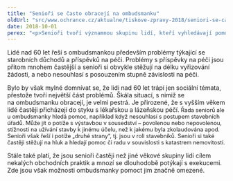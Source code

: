 ```yaml
---
title: "Senioři se často obracejí na ombudsmanku"
oldUrl: "src/www.ochrance.cz/aktualne/tiskove-zpravy-2018/seniori-se-casto-obraceji-na-ombudsmanku"
date: 2018-10-01
perex: "<p>Senioři tvoří významnou skupinu lidí, kteří vyhledávají pomoc ombudsmanky. Ročně jich více než 2000 podá podnět k šetření ve své záležitosti. Právům dalších několika tisíců seniorů, podmínkách, v nichž žijí a péči, které se jim  se pak ombudsmanka věnuje i v rámci provádění návštěv např. domovů pro seniory, léčeben pro dlouhodobě nemocné aj.</p>"
---
```


<!-- imported from the old website -->

<p>Lidé nad 60 let řeší s ombudsmankou především problémy týkající se starobních důchodů a příspěvků na péči. Problémy s příspěvky na péči jsou přitom mnohem častější a senioři si obvykle stěžují na délku vyřizování žádosti, a nebo nesouhlasí s posouzením stupně závislosti na péči. </p> <p>Bylo by však mylné domnívat se, že lidi nad 60 let trápí jen sociální témata, přestože tvoří největší část problémů. Škála situací, s nimiž se na ombudsmanku obracejí, je velmi pestrá. Je přirozené, že s vyšším věkem lidé častěji přicházejí do styku s lékařskou a lázeňskou péčí. <span style="font-size: 12.8px;">Řada seniorů ale u ombudsmanky hledá pomoc, například když nesouhlasí s postupem stavebních úřadů. Může jít o potíže s výstavbou v sousedství – povolenou nebo nepovolenou, stížnosti na užívání stavby k jinému účelu, než k jakému byla zkolaudována apod. Senioři však řeší i potíže „druhé strany“, tj. jsou v roli stavebníků. Senioři si také častěji stěžují na hluk a hledají pomoc či radu v souvislosti s katastrem nemovitostí.</span></p><p>Stále také platí, že jsou senioři častěji než jiné věkové skupiny lidí cílem nekalých obchodních praktik a mnozí se dlouhodobě potýkají s exekucemi. Zde jsou však možnosti ombudsmanky pomoct jim značně omezené.</p>
